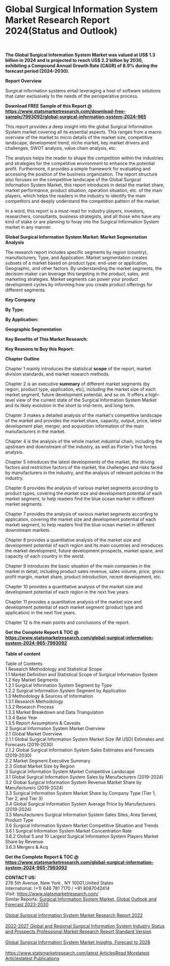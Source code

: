 <h1>Global Surgical Information System Market Research Report 2024(Status and Outlook)</h1><br/><p><strong>The Global Surgical Information System Market was valued at US$ 1.3 billion in 2024 and is projected to reach US$ 2.2 billion by 2030, exhibiting a Compound Annual Growth Rate (<strong>CAGR</strong>) of 8.9% during the forecast period (2024-2030).</strong></p><p><strong>Report Overview</strong></p><p>Surgical information systems entail leveraging a host of software solutions that cater exclusively to the needs of the perioperative process.</p><p><strong>Download FREE Sample of this Report @ <a href="https://www.statsmarketresearch.com/download-free-sample/7993092/global-surgical-information-system-2024-965">https://www.statsmarketresearch.com/download-free-sample/7993092/global-surgical-information-system-2024-965</a></strong></p><p>This report provides a deep insight into the global Surgical Information System market covering all its essential aspects. This ranges from a macro overview of the market to micro details of the market size, competitive landscape, development trend, niche market, key market drivers and challenges, SWOT analysis, value chain analysis, etc.</p><p>The analysis helps the reader to shape the competition within the industries and strategies for the competitive environment to enhance the potential profit. Furthermore, it provides a simple framework for evaluating and accessing the position of the business organization. The report structure also focuses on the competitive landscape of the Global Surgical Information System Market, this report introduces in detail the market share, market performance, product situation, operation situation, etc. of the main players, which helps the readers in the industry to identify the main competitors and deeply understand the competition pattern of the market.</p><p>In a word, this report is a must-read for industry players, investors, researchers, consultants, business strategists, and all those who have any kind of stake or are planning to foray into the Surgical Information System market in any manner.</p><p><strong>Global Surgical Information System Market: Market Segmentation Analysis</strong></p><p>The research report includes specific segments by region (country), manufacturers, Type, and Application. Market segmentation creates subsets of a market based on product type, end-user or application, Geographic, and other factors. By understanding the market segments, the decision-maker can leverage this targeting in the product, sales, and marketing strategies. Market segments can power your product development cycles by informing how you create product offerings for different segments.</p><p><strong>Key Company</strong></p><p><strong>By Type:</strong></p><p><strong><strong>By Application</strong>:</strong></p><p><strong>Geographic Segmentation</strong></p><p><strong>Key Benefits of This Market Research:</strong></p><p><strong>Key <strong>Reasons to Buy</strong> this Report:</strong></p><p><strong>Chapter Outline</strong></p><p>Chapter 1 mainly introduces the statistical <strong>scope</strong> of the report, market division standards, and market research methods.</p><p>Chapter 2 is an executive <strong>summary</strong> of different market segments (by region, product type, application, etc), including the market size of each market segment, future development potential, and so on. It offers a high-level view of the current state of the Surgical Information System Market and its likely evolution in the short to mid-term, and long term.</p><p>Chapter 3 makes a detailed analysis of the market's competitive landscape of the market and provides the market share, capacity, output, price, latest development plan, merger, and acquisition information of the main manufacturers in the market.</p><p>Chapter 4 is the analysis of the whole market industrial chain, including the upstream and downstream of the industry, as well as Porter's five forces analysis.</p><p>Chapter 5 introduces the latest developments of the market, the driving factors and restrictive factors of the market, the challenges and risks faced by manufacturers in the industry, and the analysis of relevant policies in the industry.</p><p>Chapter 6 provides the analysis of various market segments according to product types, covering the market size and development potential of each market segment, to help readers find the blue ocean market in different market segments.</p><p>Chapter 7 provides the analysis of various market segments according to application, covering the market size and development potential of each market segment, to help readers find the blue ocean market in different downstream markets.</p><p>Chapter 8 provides a quantitative analysis of the market size and development potential of each region and its main countries and introduces the market development, future development prospects, market space, and capacity of each country in the world.</p><p>Chapter 9 introduces the basic situation of the main companies in the market in detail, including product sales revenue, sales volume, price, gross profit margin, market share, product introduction, recent development, etc.</p><p>Chapter 10 provides a quantitative analysis of the market size and development potential of each region in the next five years.</p><p>Chapter 11 provides a quantitative analysis of the market size and development potential of each market segment (product type and application) in the next five years.</p><p>Chapter 12 is the main points and conclusions of the report.</p><div><b>Get the Complete Report & TOC @ <a href="https://www.statsmarketresearch.com/global-surgical-information-system-2024-965-7993092">https://www.statsmarketresearch.com/global-surgical-information-system-2024-965-7993092</a></b></div><br><b>Table of content</b><p>Table of Contents<br />1 Research Methodology and Statistical Scope<br />1.1 Market Definition and Statistical Scope of Surgical Information System<br />1.2 Key Market Segments<br />1.2.1 Surgical Information System Segment by Type<br />1.2.2 Surgical Information System Segment by Application<br />1.3 Methodology & Sources of Information<br />1.3.1 Research Methodology<br />1.3.2 Research Process<br />1.3.3 Market Breakdown and Data Triangulation<br />1.3.4 Base Year<br />1.3.5 Report Assumptions & Caveats<br />2 Surgical Information System Market Overview<br />2.1 Global Market Overview<br />2.1.1 Global Surgical Information System Market Size (M USD) Estimates and Forecasts (2019-2030)<br />2.1.2 Global Surgical Information System Sales Estimates and Forecasts (2019-2030)<br />2.2 Market Segment Executive Summary<br />2.3 Global Market Size by Region<br />3 Surgical Information System Market Competitive Landscape<br />3.1 Global Surgical Information System Sales by Manufacturers (2019-2024)<br />3.2 Global Surgical Information System Revenue Market Share by Manufacturers (2019-2024)<br />3.3 Surgical Information System Market Share by Company Type (Tier 1, Tier 2, and Tier 3)<br />3.4 Global Surgical Information System Average Price by Manufacturers (2019-2024)<br />3.5 Manufacturers Surgical Information System Sales Sites, Area Served, Product Type<br />3.6 Surgical Information System Market Competitive Situation and Trends<br />3.6.1 Surgical Information System Market Concentration Rate<br />3.6.2 Global 5 and 10 Largest Surgical Information System Players Market Share by Revenue<br />3.6.3 Mergers & Acq<br><div><b>Get the Complete Report & TOC @ <a href="https://www.statsmarketresearch.com/global-surgical-information-system-2024-965-7993092">https://www.statsmarketresearch.com/global-surgical-information-system-2024-965-7993092</a></b></div></p> <b>CONTACT US:</b><br>276 5th Avenue, New York , NY 10001,United States<br>International: (+1) 646 781 7170 / +91 8087042414<br>Visit: <a href="https://www.statsmarketresearch.com/">https://www.statsmarketresearch.com/</a><br>Similar Reports: <a href="https://www.statsmarketresearch.com/global-surgical-information-system-2024-965-7993092">Surgical Information System Market, Global Outlook and Forecast 2023-2030</a><br/><br/><a href="https://www.statsmarketresearch.com/global-surgical-information-system-2024-965-7993092">Global Surgical Information System Market Research Report 2022</a><br/><br/><a href="https://www.statsmarketresearch.com/global-surgical-information-system-2024-965-7993092">2022-2027 Global and Regional Surgical Information System Industry Status and Prospects Professional Market Research Report Standard Version</a><br/><br/><a href="https://www.statsmarketresearch.com/global-surgical-information-system-2024-965-7993092">Global Surgical Information System Market Insights, Forecast to 2028</a><br/><br/><a href="https://gyeongbokgung.com">https://www.statsmarketresearch.com/</a><a href="https://hallyeomaritime.com">latest Articles</a><a href="https://jingwansa.com">Read More</a><a href=https://nguoiviet.jp/">latest Articles</a><a href="https://www.intelmarketresearch.com/">latest Publications</a>